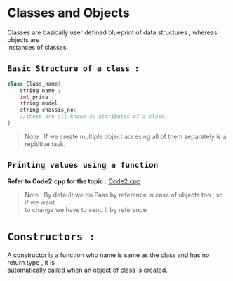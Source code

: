 # Classes and Objects

Classes are basically user defined blueprint of data structures , whereas objects are <br> instances of classes. <br>

## `Basic Structure of a class :`

```cpp
class Class_name{
    string name ;
    int price ;
    string model ;
    string chassis_no;
    //these are all known as attributes of a class.
}
```
>Note : If we create multiple object accesing all of them separately is a repititive task.

## `Printing values using a function` 

**Refer to Code2.cpp for the topic :** [Code2.cpp](https://github.com/Nabin-09/OOPS-Cpp/blob/main/Introduction/Code2.cpp)

>Note : By default we do Pass by reference in case of objects too , so if we want <br> to change we have to send it by reference

# `Constructors : `

A constructor is a function who name is same as the class and has no return type , it is <br> automatically called when an object of class is created.
